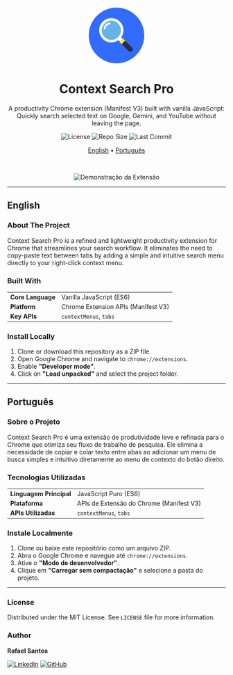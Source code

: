 
<p align="center">
  <img src=".github/assets/logo.png" alt="Context Search Pro Logo" width="128">
</p>

<h1 align="center">Context Search Pro</h1>

<p align="center">
  A productivity Chrome extension (Manifest V3) built with vanilla JavaScript: Quickly search selected text on Google, Gemini, and YouTube without leaving the page.
</p>

<p align="center">
  <img alt="License" src="https://img.shields.io/github/license/rafael-s-santos/context-search-pro?style=for-the-badge">
  <img alt="Repo Size" src="https://img.shields.io/github/repo-size/rafael-s-santos/context-search-pro?style=for-the-badge&color=36a3f7">
  <img alt="Last Commit" src="https://img.shields.io/github/last-commit/rafael-s-santos/context-search-pro?style=for-the-badge&color=green">
</p>

<p align="center">
  <a href="#-english">English</a> •
  <a href="#-português">Português</a>
</p>

<br>

<p align="center">
  <img src=".github/assets/demo.gif" alt="Demonstração da Extensão">
</p>

---

<a name="-english"></a>
## English

### About The Project

Context Search Pro is a refined and lightweight productivity extension for Chrome that streamlines your search workflow. It eliminates the need to copy-paste text between tabs by adding a simple and intuitive search menu directly to your right-click context menu.

### Built With

<table>
  <tr>
    <td><b>Core Language</b></td>
    <td>Vanilla JavaScript (ES6)</td>
  </tr>
  <tr>
    <td><b>Platform</b></td>
    <td>Chrome Extension APIs (Manifest V3)</td>
  </tr>
    <tr>
    <td><b>Key APIs</b></td>
    <td><code>contextMenus</code>, <code>tabs</code></td>
  </tr>
</table>

### Install Locally

1.  Clone or download this repository as a ZIP file.
2.  Open Google Chrome and navigate to `chrome://extensions`.
3.  Enable **"Developer mode"**.
4.  Click on **"Load unpacked"** and select the project folder.

---

<a name="-português"></a>
## Português

### Sobre o Projeto

Context Search Pro é uma extensão de produtividade leve e refinada para o Chrome que otimiza seu fluxo de trabalho de pesquisa. Ele elimina a necessidade de copiar e colar texto entre abas ao adicionar um menu de busca simples e intuitivo diretamente ao menu de contexto do botão direito.

### Tecnologias Utilizadas

<table>
  <tr>
    <td><b>Linguagem Principal</b></td>
    <td>JavaScript Puro (ES6)</td>
  </tr>
  <tr>
    <td><b>Plataforma</b></td>
    <td>APIs de Extensão do Chrome (Manifest V3)</td>
  </tr>
    <tr>
    <td><b>APIs Utilizadas</b></td>
    <td><code>contextMenus</code>, <code>tabs</code></td>
  </tr>
</table>

### Instale Localmente

1.  Clone ou baixe este repositório como um arquivo ZIP.
2.  Abra o Google Chrome e navegue até `chrome://extensions`.
3.  Ative o **"Modo de desenvolvedor"**.
4.  Clique em **"Carregar sem compactação"** e selecione a pasta do projeto.

---

### License

Distributed under the MIT License. See `LICENSE` file for more information.

### Author

**Rafael Santos**

[![LinkedIn](https://img.shields.io/badge/LinkedIn-0A66C2?style=for-the-badge&logo=linkedin&logoColor=white)](https://www.linkedin.com/in/rafael-ssr/)
[![GitHub](https://img.shields.io/badge/GitHub-181717?style=for-the-badge&logo=github&logoColor=white)](https://github.com/rafael-s-santos)